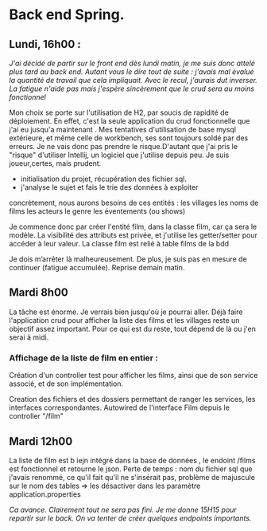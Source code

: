 # **Back end Spring**.

## Lundi, 16h00 :

*J'ai décidé de partir  sur le front end dès lundi matin, je me suis donc attelé plus tard au back end. Autant vous le dire tout de suite : j'avais mal évalué la quantité de travail que cela impliquait. Avec le recul, j'aurais dut inverser.*
*La fatigue n'aide pas mais j'espère sincèrement que le crud sera au moins fonctionnel*

Mon choix se porte sur l'utilisation de H2, par soucis de rapidité de déploiement. En effet, c'est la seule application du crud fonctionnelle que j'ai eu jusqu'a maintenant . Mes tentatives d'utilisation de base mysql extérieure, et même celle de workbench, ses sont toujours soldé par des erreurs. Je ne vais donc pas prendre le risque.D'autant que j'ai pris le "risque" d'utiliser Intellij, un logiciel que j'utilise depuis peu. Je suis joueur,certes, mais prudent.

 - initialisation du projet, récupération des fichier sql.
 - j'analyse le sujet et fais le trie des données à exploiter

concrètement, nous aurons besoins de ces entités :
les villages
les noms de films
les acteurs
le genre
les éventements (ou shows)

Je commence donc par créer l'entité film, dans la classe film, car ça sera le modèle.
La visibilité des attributs est privée, et j'utilise les getter/setter pour accéder à leur valeur.
La classe film est relié à table films de la bdd

Je dois m’arrêter là malheureusement. De plus, je suis pas en mesure de continuer (fatigue accumulée). Reprise demain matin.

## Mardi 8h00

La tâche est énorme. Je verrais bien jusqu'où je pourrai aller. Déjà faire l'application crud pour afficher la liste des films et les villages reste un objectif assez important. Pour ce qui est du reste, tout dépend de là ou j'en serai à midi.

### Affichage de la liste de film en entier :

Création d'un controller test pour afficher les films, ainsi que de son service associé, et de son implémentation.

Creation des fichiers et des dossiers permettant de ranger les services, les interfaces correspondantes.
Autowired de l'interface Film depuis le controller "/film"

## Mardi 12h00

La liste de film est b iejn intégré dans la base de données , le endoint /films est fonctionnel et retourne le json. Perte de temps : nom du fichier sql que j'avais renommé, ce qu'il fait qu'il ne s'insérait pas, problème de majuscule sur le nom des tables => les désactiver dans les paramètre application.properties

*Ca avance. Clairement tout ne sera pas fini. Je me donne 15H15 pour repartir sur le back. On va tenter de créer quelques endpoints importants.*


